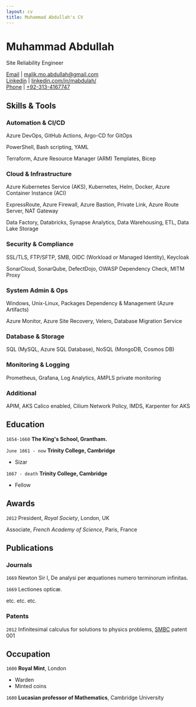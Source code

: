 ```yaml
---
layout: cv
title: Muhammad Abdullah's CV
---
```

# Muhammad Abdullah
Site Reliability Engineer

<div id="webaddress">
<a href="mailto:malik.mo.abdullah@gmail.com">Email</a>
| <a href="mailto:malik.mo.abdullah@gmail.com">malik.mo.abdullah@gmail.com</a>
</div>
<div id="webaddress">
<a href="https://www.linkedin.com/in/mabdulah/">Linkedin</a>
| <a href="https://www.linkedin.com/in/mabdulah/">linkedin.com/in/mabdulah/</a>
</div>
<div id="webaddress">
<a href="https://www.linkedin.com/in/mabdulah/">Phone</a>
| <a href="https://www.linkedin.com/in/mabdulah/">+92-313-4167747</a>
</div>

## Skills & Tools



### Automation & CI/CD
Azure DevOps, GitHub Actions, Argo-CD for GitOps

PowerShell, Bash scripting, YAML

Terraform, Azure Resource Manager (ARM) Templates, Bicep
### Cloud & Infrastructure
Azure Kubernetes Service (AKS), Kubernetes, Helm, Docker, Azure Container Instance (ACI)

ExpressRoute, Azure Firewall, Azure Bastion, Private Link, Azure Route Server, NAT Gateway

Data Factory, Databricks, Synapse Analytics, Data Warehousing, ETL, Data Lake Storage
### Security & Compliance
SSL/TLS, FTP/SFTP, SMB, OIDC (Workload or Managed Identity), Keycloak

SonarCloud, SonarQube, DefectDojo, OWASP Dependency Check, MITM Proxy
### System Admin & Ops
Windows, Unix-Linux, Packages Dependency & Management (Azure Artifacts)

Azure Monitor, Azure Site Recovery, Velero, Database Migration Service
### Database & Storage
SQL (MySQL, Azure SQL Database), NoSQL (MongoDB, Cosmos DB)
### Monitoring & Logging
Prometheus, Grafana, Log Analytics, AMPLS private monitoring
### Additional
APIM, AKS Calico enabled, Cilium Network Policy, IMDS, Karpenter for AKS




## Education

`1654-1660`
__The King's School, Grantham.__

`June 1661 - now`
__Trinity College, Cambridge__

- Sizar

`1667 - death`
__Trinity College, Cambridge__

- Fellow



## Awards

`2012`
President, *Royal Society*, London, UK

Associate, *French Academy of Science*, Paris, France



## Publications

<!-- A list is also available [online](http://scholar.google.co.uk/citations?user=LTOTl0YAAAAJ) -->

### Journals

`1669`
Newton Sir I, De analysi per æquationes numero terminorum infinitas. 

`1669`
Lectiones opticæ.

etc. etc. etc.

### Patents

`2012`
Infinitesimal calculus for solutions to physics problems, [SMBC](http://www.techdirt.com/articles/20121011/09312820678/if-patents-had-been-around-time-newton.shtml) patent 001


## Occupation

`1600`
__Royal Mint__, London

- Warden
- Minted coins

`1600`
__Lucasian professor of Mathematics__, Cambridge University



<!-- ### Footer

Last updated: May 2013 -->


